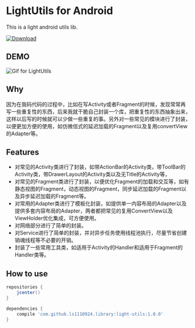 LightUtils for Android
=================
This is a light android utils lib.

[ ![Download](https://api.bintray.com/packages/ls1110924/maven/LightUtilsLib/images/download.svg) ](https://bintray.com/ls1110924/maven/LightUtilsLib/_latestVersion)

## DEMO
![Gif for LightUtils](Extra/demo.gif)

## Why
因为在我码代码的过程中，比如在写Activity或者Fragment的时候，发现常常再写一些重复性的东西，后来我就干脆自己封装一个库，把重复性的东西抽象出来，
这样以后写的时候就可以少做一些重复的事。另外对一些常见的模块进行了封装，以便更加方便的使用，如仿微信式的延迟加载的Fragment以及复用convertView的Adapter等。

## Features
- 对常见的Activity类进行了封装，如带ActionBar的Activity类，带ToolBar的Activity类，带DrawerLayout的Activity类以及无Title的Activity等，
- 对常见的Fragment类进行了封装，以便优化Fragment的加载和交互等，如有静态视图的Fragment，动态视图的Fragment，同步延迟加载的Fragment以及异步延迟加载的Fragment等。
- 对常用的Adapter类进行了模板化封装，如提供单一内容布局的Adapter以及提供多套内容布局的Adapter，两者都把常见的复用ConvertView以及ViewHolder优化集成，可方便使用。
- 对网络部分进行了简单的封装。
- 对Service进行了简单的封装，并对异步任务使用线程池执行，尽量节省创建销魂线程等不必要的开销。
- 封装了一些常用工具类，如适用于Activity的Handler和适用于Fragment的Handler类等。

## How to use

```groovy
repositories {
    jcenter()
}

dependencies {
	compile 'com.github.ls1110924.library:light-utils:1.0.0'
}
```